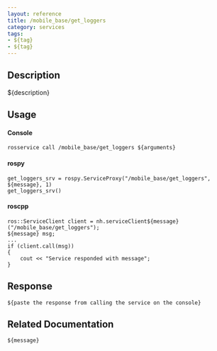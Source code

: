 ```yaml
---
layout: reference
title: /mobile_base/get_loggers
category: services
tags: 
- ${tag} 
- ${tag}
---
```


## Description
${description}

## Usage
#### Console
```
rosservice call /mobile_base/get_loggers ${arguments}
```

#### rospy
```
get_loggers_srv = rospy.ServiceProxy("/mobile_base/get_loggers", ${message}, 1)
get_loggers_srv()
```

#### roscpp
```
ros::ServiceClient client = nh.serviceClient${message}("/mobile_base/get_loggers");
${message} msg;
...
if (client.call(msg))
{
    cout << "Service responded with message";
}
```

## Response
```
${paste the response from calling the service on the console}
```

## Related Documentation
``${message}``